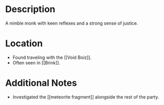 # Description
A nimble monk with keen reflexes and a strong sense of justice.
# Location
- Found traveling with the [[Void Boiz]].
- Often seen in [[Brink]].
# Additional Notes
- Investigated the [[meteorite fragment]] alongside the rest of the party.
